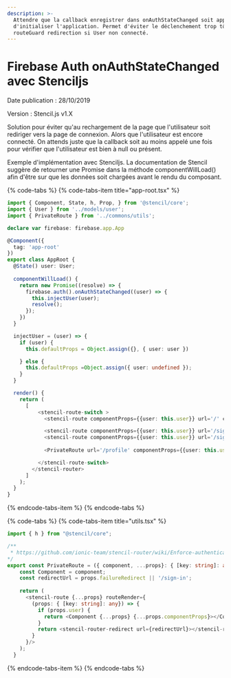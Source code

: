 ```yaml
---
description: >-
  Attendre que la callback enregistrer dans onAuthStateChanged soit appelé avant
  d'initialiser l'application. Permet d'éviter le déclenchement trop tôt d'une
  routeGuard redirection si User non connecté.
---
```


# Firebase Auth onAuthStateChanged avec Stenciljs

Date publication : 28/10/2019 

Version : Stencil.js v1.X

Solution pour éviter qu'au rechargement de la page que l'utilisateur soit rediriger vers la page de connexion. Alors que l'utilisateur est encore connecté. On attends juste que la callback soit au moins appelé une fois pour vérifier que l'utilisateur est bien à null ou présent. 

Exemple d'implémentation avec Stenciljs. La documentation de Stencil suggère de retourner une Promise dans la méthode componentWillLoad\(\) afin d'être sur que les données soit chargées avant le rendu du composant.

{% code-tabs %}
{% code-tabs-item title="app-root.tsx" %}
```typescript
import { Component, State, h, Prop, } from '@stencil/core';
import { User } from '../models/user';
import { PrivateRoute } from '../commons/utils';

declare var firebase: firebase.app.App

@Component({
  tag: 'app-root'
})
export class AppRoot {
  @State() user: User;
  
  componentWillLoad() {
    return new Promise((resolve) => {
      firebase.auth().onAuthStateChanged((user) => {
        this.injectUser(user);
        resolve();
      });
    })
  }

  injectUser = (user) => {
    if (user) {
      this.defaultProps = Object.assign({}, { user: user })

    } else {
      this.defaultProps =Object.assign({ user: undefined });
    }
  }

  render() {
    return (
      [
          <stencil-route-switch >
            <stencil-route componentProps={{user: this.user}} url='/' component='app-home' exact={true} />

            <stencil-route componentProps={{user: this.user}} url='/sign-in' component='app-sign-in' />
            <stencil-route componentProps={{user: this.user}} url='/sign-up' component='app-sign-up' />
          
            <PrivateRoute url='/profile' componentProps={{user: this.user}} component='app-profile' />

          </stencil-route-switch>
        </stencil-router>
      ]
    );
  }
}


```
{% endcode-tabs-item %}
{% endcode-tabs %}

{% code-tabs %}
{% code-tabs-item title="utils.tsx" %}
```typescript
import { h } from "@stencil/core";

/**
 * https://github.com/ionic-team/stencil-router/wiki/Enforce-authentication-for-some-routes 
*/
export const PrivateRoute = ({ component, ...props}: { [key: string]: any}) => {
    const Component = component;
    const redirectUrl = props.failureRedirect || '/sign-in';
  
    return (
      <stencil-route {...props} routeRender={
        (props: { [key: string]: any}) => {
          if (props.user) {
            return <Component {...props} {...props.componentProps}></Component>;
          }
          return <stencil-router-redirect url={redirectUrl}></stencil-router-redirect>
        }
      }/>
    );
  }
```
{% endcode-tabs-item %}
{% endcode-tabs %}



